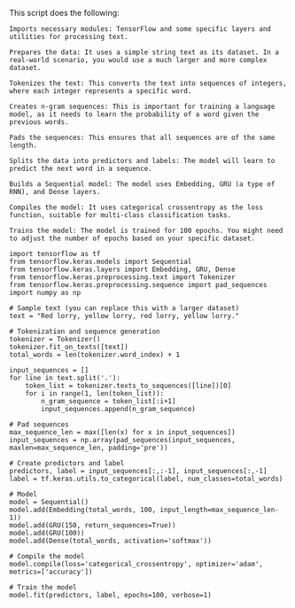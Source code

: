 This script does the following:

    Imports necessary modules: TensorFlow and some specific layers and utilities for processing text.

    Prepares the data: It uses a simple string text as its dataset. In a real-world scenario, you would use a much larger and more complex dataset.

    Tokenizes the text: This converts the text into sequences of integers, where each integer represents a specific word.

    Creates n-gram sequences: This is important for training a language model, as it needs to learn the probability of a word given the previous words.

    Pads the sequences: This ensures that all sequences are of the same length.

    Splits the data into predictors and labels: The model will learn to predict the next word in a sequence.

    Builds a Sequential model: The model uses Embedding, GRU (a type of RNN), and Dense layers.

    Compiles the model: It uses categorical crossentropy as the loss function, suitable for multi-class classification tasks.

    Trains the model: The model is trained for 100 epochs. You might need to adjust the number of epochs based on your specific dataset.
```
import tensorflow as tf
from tensorflow.keras.models import Sequential
from tensorflow.keras.layers import Embedding, GRU, Dense
from tensorflow.keras.preprocessing.text import Tokenizer
from tensorflow.keras.preprocessing.sequence import pad_sequences
import numpy as np

# Sample text (you can replace this with a larger dataset)
text = "Red lorry, yellow lorry, red lorry, yellow lorry."

# Tokenization and sequence generation
tokenizer = Tokenizer()
tokenizer.fit_on_texts([text])
total_words = len(tokenizer.word_index) + 1

input_sequences = []
for line in text.split('.'):
    token_list = tokenizer.texts_to_sequences([line])[0]
    for i in range(1, len(token_list)):
        n_gram_sequence = token_list[:i+1]
        input_sequences.append(n_gram_sequence)

# Pad sequences
max_sequence_len = max([len(x) for x in input_sequences])
input_sequences = np.array(pad_sequences(input_sequences, maxlen=max_sequence_len, padding='pre'))

# Create predictors and label
predictors, label = input_sequences[:,:-1], input_sequences[:,-1]
label = tf.keras.utils.to_categorical(label, num_classes=total_words)

# Model
model = Sequential()
model.add(Embedding(total_words, 100, input_length=max_sequence_len-1))
model.add(GRU(150, return_sequences=True))
model.add(GRU(100))
model.add(Dense(total_words, activation='softmax'))

# Compile the model
model.compile(loss='categorical_crossentropy', optimizer='adam', metrics=['accuracy'])

# Train the model
model.fit(predictors, label, epochs=100, verbose=1)
```
